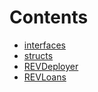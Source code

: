 # Contents
- [interfaces](/docs/v4/api/revnet/interfaces)
- [structs](/docs/v4/api/revnet/structs)
- [REVDeployer](REVDeployer.md)
- [REVLoans](REVLoans.md)
